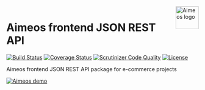 <a href="https://aimeos.org/">
    <img src="https://aimeos.org/fileadmin/template/icons/logo.png" alt="Aimeos logo" title="Aimeos" align="right" height="60" />
</a>

# Aimeos frontend JSON REST API

[![Build Status](https://circleci.com/gh/aimeos/ai-client-jsonapi.svg?style=shield)](https://circleci.com/gh/aimeos/ai-client-jsonapi)
[![Coverage Status](https://coveralls.io/repos/aimeos/ai-client-jsonapi/badge.svg?branch=master)](https://coveralls.io/r/aimeos/ai-client-jsonapi?branch=master)
[![Scrutinizer Code Quality](https://scrutinizer-ci.com/g/aimeos/ai-client-jsonapi/badges/quality-score.png?b=master)](https://scrutinizer-ci.com/g/aimeos/ai-client-jsonapi/?branch=master)
[![License](https://poser.pugx.org/aimeos/ai-client-jsonapi/license.svg)](https://packagist.org/packages/aimeos/ai-client-jsonapi)

Aimeos frontend JSON REST API package for e-commerce projects

[![Aimeos demo](https://aimeos.org/fileadmin/user_upload/demo.jpg)](http://demo.aimeos.org/)

